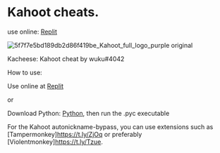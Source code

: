 # Kahoot cheats.
use online: [Replit](http://gg.gg/KahootCheat)


![5f7f7e5bd189db2d86f419be_Kahoot_full_logo_purple original](https://user-images.githubusercontent.com/80927421/197266143-adb120b8-c821-4afe-b844-4a349ccd71c1.png)

Kacheese: Kahoot cheat by wuku#4042

How to use:


Use online at [Replit](https://t.ly/tuSg)

or

Download Python: [Python](https://t.ly/PCrQ), then run the .pyc executable

For the Kahoot autonickname-bypass, you can use extensions such as [Tampermonkey]https://t.ly/ZjOq or preferably [Violentmonkey]https://t.ly/Tzue.
